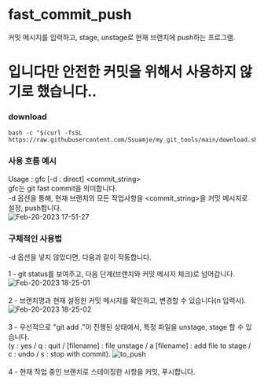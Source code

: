 # fast_commit_push
커밋 메시지를 입력하고, stage, unstage로 현재 브랜치에 push하는 프로그램.

# 입니다만 안전한 커밋을 위해서 사용하지 않기로 했습니다..

### download
```
bash -c "$(curl -fsSL https://raw.githubusercontent.com/Ssuamje/my_git_tools/main/download.sh)"
```

### 사용 흐름 예시
Usage : gfc [-d : direct] <commit_string>
<br>
gfc는 git fast commit을 의미합니다.
<br>
-d 옵션을 통해, 현재 브랜치의 모든 작업사항을 <commit_string>을 커밋 메시지로 설정, push합니다.
<br>
 ![Feb-20-2023 17-51-27](https://user-images.githubusercontent.com/105692206/220065923-0e1b4e46-d970-4089-9361-f73d91081368.gif)

### 구체적인 사용법
-d 옵션을 넣지 않았다면, 다음과 같이 작동합니다.
<br>

1 - git status를 보여주고, 다음 단계(브랜치와 커밋 메시지 체크)로 넘어갑니다.
![Feb-20-2023 18-25-01](https://user-images.githubusercontent.com/105692206/220066099-7b6f9348-1bc7-48e2-ad53-b68c5ae66495.gif)
<br>
<br>
2 - 브랜치명과 현재 설정한 커밋 메시지를 확인하고, 변경할 수 있습니다(n 입력시).
![Feb-20-2023 18-25-02](https://user-images.githubusercontent.com/105692206/220066693-a46781a8-99a4-4b3d-8b52-d713fb892664.gif)
<br>
<br>
3 - 우선적으로 "git add ."이 진행된 상태에서, 특정 파일을 unstage, stage 할 수 있습니다.
<br>
(y : yes / q : quit / [filename] : file unstage / a [filename] : add file to stage / c : undo / s : stop with commit).
![to_push](https://user-images.githubusercontent.com/105692206/220066737-b6660b70-3d61-48c3-bd52-24c6fdad43e0.gif)
<br>
<br>
4 - 현재 작업 중인 브랜치로 스테이징한 사항을 커밋, 푸시합니다.
<br>
<br>



